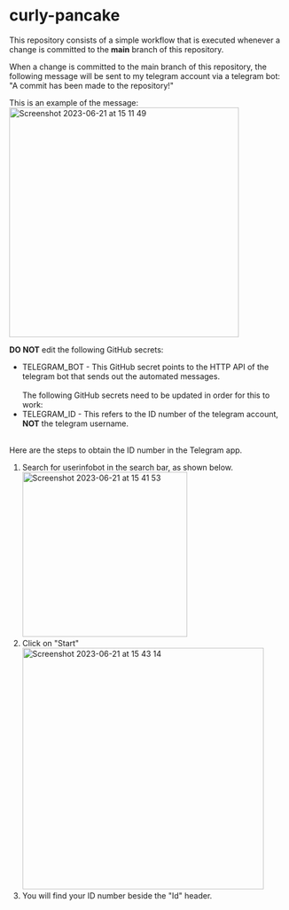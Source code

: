 # curly-pancake

This repository consists of a simple workflow that is executed whenever a change is committed to the <strong>main</strong> branch of this repository.

When a change is committed to the main branch of this repository, the following message will be sent to my telegram account via a telegram bot: "A commit has been made to the repository!"

This is an example of the message:</br>
<img width="414" alt="Screenshot 2023-06-21 at 15 11 49" src="https://github.com/jaztonchern/curly-pancake/assets/88361707/ada4854a-cf33-4c2f-bece-994efc4738b9"></br>
  
  
  
<strong>DO NOT</strong> edit the following GitHub secrets:
* TELEGRAM_BOT - This GitHub secret points to the HTTP API of the telegram bot that sends out the automated messages.
</br></br>
The following GitHub secrets need to be updated in order for this to work:
* TELEGRAM_ID - This refers to the ID number of the telegram account, <strong>NOT</strong> the telegram username.
</br>
Here are the steps to obtain the ID number in the Telegram app.

1. Search for userinfobot in the search bar, as shown below.</br>
<img width="297" alt="Screenshot 2023-06-21 at 15 41 53" src="https://github.com/jaztonchern/curly-pancake/assets/88361707/64411d84-be51-417f-b5a4-2bce096ebc0a"></br>
2. Click on "Start"</br>
<img width="435" alt="Screenshot 2023-06-21 at 15 43 14" src="https://github.com/jaztonchern/curly-pancake/assets/88361707/a6c0635d-d1d6-4a0b-bf59-b6a1c941902d"></br>
3. You will find your ID number beside the "Id" header.
